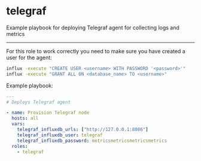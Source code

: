 # telegraf

Example playbook for deploying Telegraf agent for collecting logs and metrics

---

For this role to work correctly you need to make sure you have created a user for the agent:

```sh
influx -execute "CREATE USER <username> WITH PASSWORD '<password>'"
influx -execute "GRANT ALL ON <database_name> TO <username>"
```

Example playbook:

```yml
---
# Deploys Telegraf agent

- name: Provision Telegraf node
  hosts: all
  vars:
    telegraf_influxdb_urls: ["http://127.0.0.1:8086"]
    telegraf_influxdb_user: telegraf
    telegraf_influxdb_password: metricsmetricsmetricsmetrics
  roles:
    - telegraf
```
